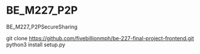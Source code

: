 # BE_M227_P2P
BE_M227_P2PSecureSharing

git clone https://github.com/fivebillionmph/be-227-final-project-frontend.git
python3 install setup.py

